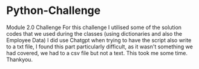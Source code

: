# Python-Challenge
Module 2.0 Challenge
For this challenge I utilised some of the solution codes that we used during the classes (using dictionaries and also the Employee Data)
I did use Chatgpt when trying to have the script also write to a txt file, I found this part particularly difficult, as it wasn't something we had covered, we had to a csv file but not a text. This took me some time. 
Thankyou.
